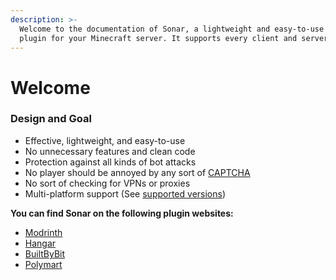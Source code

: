 ```yaml
---
description: >-
  Welcome to the documentation of Sonar, a lightweight and easy-to-use anti-bot
  plugin for your Minecraft server. It supports every client and server version.
---
```


# Welcome

### Design and Goal

* Effective, lightweight, and easy-to-use
* No unnecessary features and clean code
* Protection against all kinds of bot attacks
* No player should be annoyed by any sort of [CAPTCHA](https://en.wikipedia.org/wiki/CAPTCHA)
* No sort of checking for VPNs or proxies
* Multi-platform support (See [supported versions](sonar/supported-versions.md))

**You can find Sonar on the following plugin websites:**

* [Modrinth](https://modrinth.com/plugin/sonar/)
* [Hangar](https://hangar.papermc.io/Jones/sonar)
* [BuiltByBit](https://builtbybit.com/resources/sonar.23353/)
* [Polymart](https://polymart.org/resource/sonar.5097)
